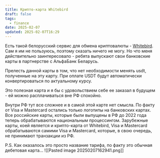 ```yaml
---
title: Крипто-карта Whitebird
draft: false
tags:
  - finance
date: 2025-02-07
updated: 2025-02-07T16:29
---
```

Есть такой белорусский сервис для обмена криптовалюты - [Whitebird](https://whitebird.io/ru-EN/media/carta-crypto-faq). Сам я им не пользуюсь, поэтому сказать ничего не могу. Но что меня действительно заинтересовало - ребята выпускают свои банковские карты в партнерстве с АльфаБанк Беларусь.

Прелесть данной карты в том, что нет необходимости менять usdt, полученные на эту карту. При оплате USDT будут автоматически конвертироваться по актуальному курсу.

Это полезная карта и я бы с удовольствием себе ее заказал в будущем - ей можно расплачиваться вне РФ спокойно.

Внутри РФ тут все сложнее и в самой этой карте нет смысла. По факту от Visa и Mastercard остались только логотипы на банковских картах. Все российские карты, которые были выпущены в РФ до 2022 года теперь обрабатываются национальным процессингом. Зарубежные карты, коей является и крипто-карта от Whitebird, Visa и Mastercard обрабатываются самими Visa и Mastercard, которые, в свою очередь, не принимают транзакции из РФ.

P.S. Как оказалось это просто название тарифа, по факту это обычная дебетовая карта...
![[Pasted image 20250207162941.png]]